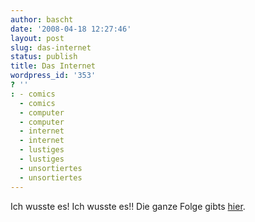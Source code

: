 ```yaml
---
author: bascht
date: '2008-04-18 12:27:46'
layout: post
slug: das-internet
status: publish
title: Das Internet
wordpress_id: '353'
? ''
: - comics
  - comics
  - computer
  - computer
  - internet
  - internet
  - lustiges
  - lustiges
  - unsortiertes
  - unsortiertes
---
```


Ich wusste es! Ich wusste es!! Die ganze Folge gibts
[hier](http://www.southparkstudios.com/episodes/166179/).


